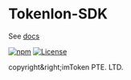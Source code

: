# Tokenlon-SDK

See [docs](https://docs.token.im/tokenlon-sdk)

[![npm](https://img.shields.io/npm/v/tokenlon-sdk.svg)](https://www.npmjs.com/package/tokenlon-sdk) [![License](https://img.shields.io/npm/l/tokenlon-sdk.svg)](https://www.npmjs.com/package/tokenlon-sdk)

copyright&right;imToken PTE. LTD.